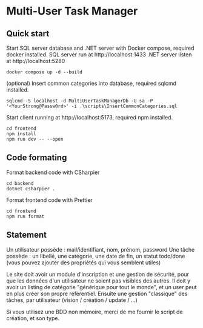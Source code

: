 # Multi-User Task Manager

## Quick start

Start SQL server database and .NET server with Docker compose, required docker installed.
SQL server run at http://localhost:1433
.NET server listen at http://localhost:5280

```
docker compose up -d --build
```

(optional)
Insert common categories into database, required sqlcmd installed.

```
sqlcmd -S localhost -d MultiUserTaskManagerDb -U sa -P '<YourStrong@Passw0rd>' -i .\scripts\InsertCommonCategories.sql
```

Start client running at http://localhost:5173, required npm installed.

```
cd frontend
npm install
npm run dev -- --open
```

## Code formating

Format backend code with CSharpier

```
cd backend
dotnet csharpier .
```

Format frontend code with Prettier

```
cd frontend
npm run format
```

## Statement

Un utilisateur possède : mail/identifiant, nom, prénom, password
Une tâche possède : un libellé, une catégorie, une date de fin, un statut todo/done
(vous pouvez ajouter des propriétés qui vous semblent utiles)

Le site doit avoir un module d'inscription et une gestion de sécurité, pour que les données d'un utilisateur ne soient pas visibles des autres.
Il doit y avoir un listing de catégorie "générique pour tout le monde", et un user peut en plus créer son propre référentiel.
Ensuite une gestion "classique" des tâches, par utilisateur (vision / création / update / ...)

Si vous utilisez une BDD non mémoire, merci de me fournir le script de création, et son type.
